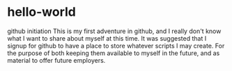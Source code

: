 # hello-world
github initiation
This is my first adventure in github, and I really don't know what I want to share about myself at this time. 
It was suggested that I signup for github to have a place to store whatever scripts I may create.
For the purpose of both keeping them available to myself in the future, and as material to offer future employers.
